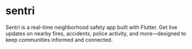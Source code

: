# sentri
 Sentri is a real-time neighborhood safety app built with Flutter. Get live updates on nearby fires, accidents, police activity, and more—designed to keep communities informed and connected.
